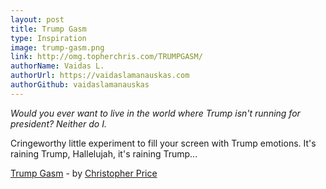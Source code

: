 ```yaml
---
layout: post
title: Trump Gasm
type: Inspiration
image: trump-gasm.png
link: http://omg.topherchris.com/TRUMPGASM/
authorName: Vaidas L.
authorUrl: https://vaidaslamanauskas.com
authorGithub: vaidaslamanauskas
---
```


_Would you ever want to live in the world where Trump isn't running for president? Neither do I._

Cringeworthy little experiment to fill your screen with Trump emotions. It's raining Trump, Hallelujah, it's raining Trump...

[Trump Gasm](http://omg.topherchris.com/TRUMPGASM/) - by [Christopher Price](http://topherchris.com/)